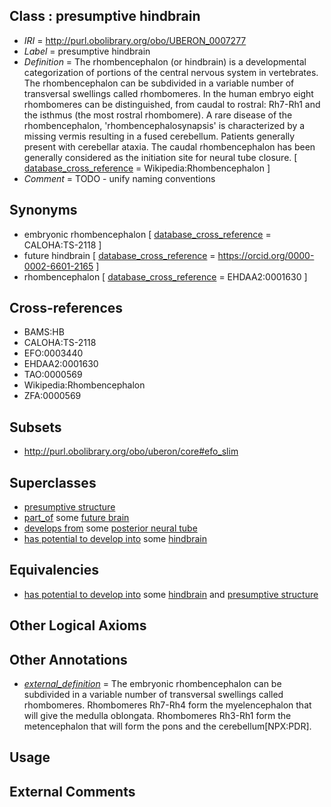 
## Class : presumptive hindbrain

 * *IRI* = http://purl.obolibrary.org/obo/UBERON_0007277
 * *Label* = presumptive hindbrain
 * *Definition* = The rhombencephalon (or hindbrain) is a developmental categorization of portions of the central nervous system in vertebrates. The rhombencephalon can be subdivided in a variable number of transversal swellings called rhombomeres. In the human embryo eight rhombomeres can be distinguished, from caudal to rostral: Rh7-Rh1 and the isthmus (the most rostral rhombomere). A rare disease of the rhombencephalon, 'rhombencephalosynapsis' is characterized by a missing vermis resulting in a fused cerebellum. Patients generally present with cerebellar ataxia. The caudal rhombencephalon has been generally considered as the initiation site for neural tube closure. [ [database_cross_reference](../../ef/oboInOwl#hasDbXref.md) = Wikipedia:Rhombencephalon ]
 * *Comment* = TODO - unify naming conventions

## Synonyms

 * embryonic rhombencephalon [ [database_cross_reference](../../ef/oboInOwl#hasDbXref.md) = CALOHA:TS-2118 ]
 * future hindbrain [ [database_cross_reference](../../ef/oboInOwl#hasDbXref.md) = https://orcid.org/0000-0002-6601-2165 ]
 * rhombencephalon [ [database_cross_reference](../../ef/oboInOwl#hasDbXref.md) = EHDAA2:0001630 ]

## Cross-references

 * BAMS:HB
 * CALOHA:TS-2118
 * EFO:0003440
 * EHDAA2:0001630
 * TAO:0000569
 * Wikipedia:Rhombencephalon
 * ZFA:0000569

## Subsets

 * http://purl.obolibrary.org/obo/uberon/core#efo_slim

## Superclasses

 * [presumptive structure](../../UBERON/98/UBERON_0006598.md)
 * [part_of](../../BFO/50/BFO_0000050.md) some [future brain](../../UBERON/38/UBERON_0006238.md)
 * [develops from](../../RO/02/RO_0002202.md) some [posterior neural tube](../../UBERON/76/UBERON_0003076.md)
 * [has potential to develop into](../../RO/87/RO_0002387.md) some [hindbrain](../../UBERON/28/UBERON_0002028.md)

## Equivalencies

 * [has potential to develop into](../../RO/87/RO_0002387.md) some [hindbrain](../../UBERON/28/UBERON_0002028.md) and [presumptive structure](../../UBERON/98/UBERON_0006598.md)

## Other Logical Axioms


## Other Annotations

 * *[external_definition](../../UBPROP/01/UBPROP_0000001.md)* = The embryonic rhombencephalon can be subdivided in a variable number of transversal swellings called rhombomeres. Rhombomeres Rh7-Rh4 form the myelencephalon that will give the medulla oblongata. Rhombomeres Rh3-Rh1 form the metencephalon that will form the pons and the cerebellum[NPX:PDR].

## Usage


## External Comments

